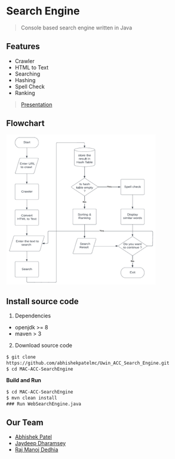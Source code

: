 # Search Engine

> Console based search engine written in Java

## Features
- Crawler
- HTML to Text
- Searching
- Hashing
- Spell Check
- Ranking

> [Presentation](https://github.com/Jaydeep21/MAC-ACC-SearchEngine/blob/master/assets/ACC_Search_Engine_PPT.pdf)

## Flowchart

<img src="https://github.com/Jaydeep21/MAC-ACC-SearchEngine/blob/master/assets/Search_Engine_FLowchart.png"  width="400" height="400">

## Install source code

1. Dependencies

* openjdk >= 8
* maven > 3

2. Download source code

```
$ git clone https://github.com/abhishekpatelmc/Uwin_ACC_Search_Engine.git
$ cd MAC-ACC-SearchEngine
```

**Build and Run**

```
$ cd MAC-ACC-SearchEngine
$ mvn clean install
### Run WebSearchEngine.java 
```
## Our Team

- [Abhishek Patel](https://linkedin.com/in/abhishekpatelmc/)
- [Jaydeep Dharamsey](https://linkedin.com/in/jaydeepdharamsey/)
- [Raj Manoj Dedhia](https://linkedin.com/in/rajdedhia10/)
